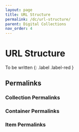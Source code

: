 ```yaml
---
layout: page
title: URL Structure
permalink: /dc/url-structure/
parent: Digital Collections
nav_order: 4
---
```


# URL Structure

To be written
{: .label .label-red }

## Permalinks

### Collection Permalinks

### Container Permalinks

### Item Permalinks